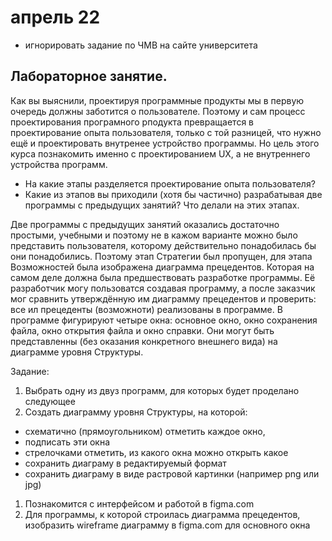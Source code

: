 # апрель 22

- игнорировать задание по ЧМВ на сайте университета

## Лабораторное занятие.



Как вы выяснили, проектируя программные продукты мы в первую очередь должны заботится о пользователе. Поэтому и сам процесс проектирования програмного рподукта превращается в проектирование опыта пользователя, только с той разницей, что нужно ещё и проектировать внутренее устройство программы. Но цель этого курса познакомить именно с проектированием UX, а не внутреннего устройства программ.

- На какие этапы разделяется проектирование опыта пользователя?
- Какие из этапов вы приходили (хотя бы частично) разрабатывая две программы с предыдущих занятий? Что делали на этих этапах.


Две программы с предыдущих занятий оказались достаточно простыми, учебными и поэтому не в кажом варианте можно было представить пользователя, которому действительно понадобилась бы они понадобились. Поэтому этап Стратегии был пропущен, для этапа Возможностей была изображена диаграмма прецедентов. Которая на самом деле должна была предшествовать разработке программы. Её разработчик могу пользоватся создавая программу, а после заказчик мог сравнить утверждённую им диаграмму прецедентов и проверить: все ил прецеденты (возможноти) реализованы в программе. В программе фигурируют четыре окна: основное окно, окно сохранения файла, окно открытия файла и окно справки. Они могут быть представленны (без оказания конкретного внешнего вида) на диаграмме уровня Структуры.

Задание:
1. Выбрать одну из двуз программ, для которых будет проделано следующее
1. Создать диаграмму уровня Структуры, на которой:
  - схематично (прямоугольником) отметить каждое окно,
  - подписать эти окна
  - стрелочками отметить, из какого окна можно открыть какое
  - сохранить диаграму в редактируемый формат
  - сохранить диаграму в виде растровой картинки (например png или jpg)
1. Познакомится с интерфейсом и работой в figma.com
1. Для программы, к которой строилась диаграмма прецедентов, изобразить wireframe диаграмму в figma.com для основного окна
